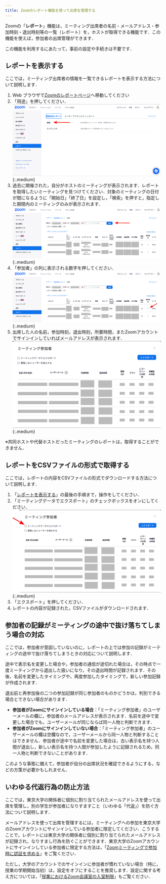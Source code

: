 ```yaml
---
title: Zoomのレポート機能を使って出席を管理する
---
```


Zoomの「**レポート**」機能は，ミーティング出席者の名前・メールアドレス・参加時刻・退出時刻等の一覧（レポート）を，ホストが取得できる機能です．この機能を使えば，参加者の出席管理ができます．

この機能を利用するにあたって，事前の設定や手続きは不要です．

## レポートを表示する

ここでは，ミーティング出席者の情報を一覧できるレポートを表示する方法について説明します．

1. Web ブラウザで[Zoomのレポートページ](https://u-tokyo-ac-jp.zoom.us/account/report?isPersonal=true#/usageReports)へ移動してください
1. 「用途」を押してください．
   ![](ReportFirststep.png){:.medium}
1. 過去に開催された，自分がホストのミーティングが表示されます．レポートを取得したいミーティングを見つけてください．対象のミーティングの日付が間になるように「開始日」「終了日」を設定し，「検索」を押すと，指定した期間内のミーティングのみが表示されます．
   ![](ReportShowlist.png){:.medium}
1. 「参加者」の列に表示される数字を押してください．
   ![](ReportSelectmeeting.png){:.medium}
1. 出席した人の名前，参加時刻，退出時刻，所要時間，またZoomアカウントでサインインしていればメールアドレスが表示されます．
   ![](ReportReport.png){:.medium}

※共同ホストや代替ホストだったミーティングのレポートは，取得することができません．

## レポートをCSVファイルの形式で取得する

ここでは，レポートの内容をCSVファイルの形式でダウンロードする方法について説明します．

1. 「[レポートを表示する](#レポートを表示する)」の最後の手順まで，操作をしてください．
1. 「ミーティングデータでエクスポート」のチェックボックスをオンにしてください．
   ![](ReportExport.png){:.medium}
1. 「エクスポート」を押してください．
1. レポートの内容が記録された，CSVファイルがダウンロードされます．

## 参加者の記録がミーティングの途中で抜け落ちてしまう場合の対応

ここでは，参加者が意図していないのに，レポートの上では参加の記録がミーティングの途中で抜け落ちてしまうときの対応について説明します．

途中で表示名を変更した場合や，参加者の通信が途切れた場合は，その時点で一度ミーティングから退出した扱いになり，その退出時間が記録されます．その後，名前を変更したタイミングや，再度参加したタイミングで，新しい参加記録が作成されます．

退出前と再参加後の二つの参加記録が同じ参加者のものかどうかは，判別できる場合とできない場合があります．
- **参加者がZoomにサインインしている場合**：「ミーティング参加者」のユーザーメールの欄に，参加者のメールアドレスが表示されます．名前を途中で変更した場合でも，ユーザーメールが同じならば同一人物と判断できます．
- **参加者がZoomにサインインしていない場合**：「ミーティング参加者」のユーザーメールの欄は空欄なので，ユーザーメールから同一人物と判断することはできません．参加者が途中で名前を変更した場合は，古い表示名を持つ人間が退出し，新しい表示名を持つ人間が参加したように記録されるため，同一人物と判断できないことがあります．

このような事態に備えて，参加者が自分の出席状況を確認できるようにする，などの方策が必要かもしれません．

## いわゆる代返行為の防止方法

ここでは，東京大学の関係者に個別に割り当てられたメールアドレスを使って出席を管理し，別の学生が参加者になりすますこと（いわゆる「代返」）を防ぐ方法について説明します．

メールアドレスを使って出席を管理するには，ミーティングへの参加を東京大学のZoomアカウントにサインインしている参加者に限定してください．こうすることで，レポートには東京大学の関係者に個別に割り当てられたメールアドレスが記録され，なりすまし行為を防ぐことができます．東京大学のZoomアカウントにサインインしている参加者に限定する方法は，「[Zoomミーティングで参加時に認証を求める](/zoom/create_room/auth/)」をご覧ください．

ただし，大学のアカウントでのサインインに参加者が慣れていない場合（特に，授業の学期開始当初）は，設定をオフにすることを推奨します．設定に関する考え方については，「[授業におけるZoom会議室の入室制限](/faculty_members/zoom_access_control)」もご覧ください．
